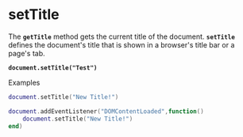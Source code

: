 # setTitle

The **`getTitle`** method gets the current title of the document. **`setTitle`** defines the document's title that is shown in a browser's title bar or a page's tab.

<pre class="language-lua"><code class="lang-lua"><strong>document.setTitle("Test")
</strong></code></pre>

Examples

```lua
document.setTitle("New Title!")
```

```lua
document.addEventListener("DOMContentLoaded",function()
    document.setTitle("New Title!")
end)
```
